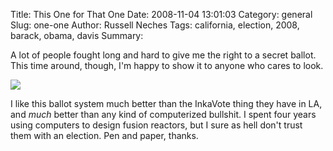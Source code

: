 Title: This One for That One
Date: 2008-11-04 13:01:03
Category: general
Slug: one-one
Author: Russell Neches
Tags: california, election, 2008, barack, obama, davis
Summary: 


A lot of people fought long and hard to give me the right to a secret
ballot. This time around, though, I'm happy to show it to anyone who
cares to look.

![](http://vort.org/media/images/one_for_obama.jpg)

I like this ballot system much better than the InkaVote thing they have
in LA, and *much* better than any kind of computerized bullshit. I spent
four years using computers to design fusion reactors, but I sure as hell
don't trust them with an election. Pen and paper, thanks.
